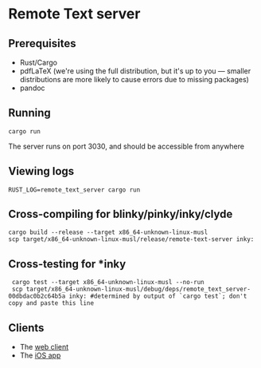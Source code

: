 # Remote Text server

## Prerequisites

- Rust/Cargo
- pdfLaTeX (we're using the full distribution, but it's up to you — smaller distributions are more likely to cause errors due to missing packages)
- pandoc

## Running

```
cargo run
```

The server runs on port 3030, and should be accessible from anywhere

## Viewing logs

```
RUST_LOG=remote_text_server cargo run
```

## Cross-compiling for blinky/pinky/inky/clyde

```
cargo build --release --target x86_64-unknown-linux-musl
scp target/x86_64-unknown-linux-musl/release/remote-text-server inky:
```

## Cross-testing for *inky

```
 cargo test --target x86_64-unknown-linux-musl --no-run
 scp target/x86_64-unknown-linux-musl/debug/deps/remote_text_server-00dbdac0b2c64b5a inky: #determined by output of `cargo test`; don't copy and paste this line
 ```

## Clients

- The [web client](https://github.com/Remote-Text/remote-text-client)
- The [iOS app](https://github.com/Remote-Text/remote-text-ios-client)
